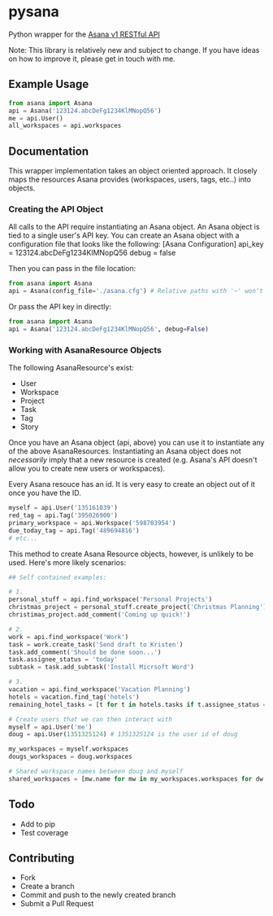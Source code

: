 # pysana

Python wrapper for the [Asana v1 RESTful API](http://developer.asana.com/documentation/)

Note: This library is relatively new and subject to change. If you have ideas on how to improve it, please get in touch with me. 

## Example Usage

```python
from asana import Asana
api = Asana('123124.abcDeFg1234KlMNopQ56')
me = api.User()
all_workspaces = api.workspaces
```

## Documentation

This wrapper implementation takes an object oriented approach. It closely maps the resources Asana provides (workspaces, users, tags, etc..) into objects. 

### Creating the API Object

All calls to the API require instantiating an Asana object. An Asana object is tied to a single user's API key. You can create an Asana object with a configuration file that looks like the following:
	[Asana Configuration]
	api_key = 123124.abcDeFg1234KlMNopQ56
	debug = false

Then you can pass in the file location:

```python
from asana import Asana
api = Asana(config_file='./asana.cfg') # Relative paths with '~' won't work.
```

Or pass the API key in directly:

```python
from asana import Asana
api = Asana('123124.abcDeFg1234KlMNopQ56', debug=False)
```

### Working with AsanaResource Objects

The following AsanaResource's exist:
* User
* Workspace
* Project
* Task
* Tag
* Story

Once you have an Asana object (api, above) you can use it to instantiate any of the above AsanaResources. Instantiating an Asana object does not *necessarily* imply that a new resource is created (e.g. Asana's API doesn't allow you to create new users or workspaces). 

Every Asana resouce has an id. It is very easy to create an object out of it once you have the ID.

```python
myself = api.User('135161039')
red_tag = api.Tag('395026900')
primary_workspace = api.Workspace('598703954')
due_today_tag = api.Tag('489694816')
# etc...
```

This method to create Asana Resource objects, however, is unlikely to be used. Here's more likely scenarios:

```python
## Self contained examples:

# 1.
personal_stuff = api.find_workspace('Personal Projects')
christmas_project = personal_stuff.create_project('Christmas Planning')
christimas_project.add_comment('Coming up quick!')

# 2.
work = api.find_workspace('Work')
task = work.create_task('Send draft to Kristen')
task.add_comment('Should be done soon...')
task.assignee_status = 'today'
subtask = task.add_subtask('Install Micrsoft Word')

# 3.
vacation = api.find_workspace('Vacation Planning')
hotels = vacation.find_tag('hotels')
remaining_hotel_tasks = [t for t in hotels.tasks if t.assignee_status == 'today']
```

```python
# Create users that we can then interact with
myself = api.User('me') 
doug = api.User(1351325124) # 1351325124 is the user id of doug

my_workspaces = myself.workspaces
dougs_workspaces = doug.workspaces

# Shared workspace names between doug and myself
shared_workspaces = [mw.name for mw in my_workspaces.workspaces for dw in dougs_workspaces.workspaces if mw.name == dw.name]
```

## Todo
* Add to pip
* Test coverage

## Contributing
* Fork 
* Create a branch
* Commit and push to the newly created branch
* Submit a Pull Request
